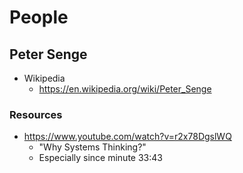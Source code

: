 
# People

## Peter Senge

- Wikipedia
  - https://en.wikipedia.org/wiki/Peter_Senge


### Resources

- https://www.youtube.com/watch?v=r2x78DgslWQ
  - "Why Systems Thinking?"
  - Especially since minute 33:43


